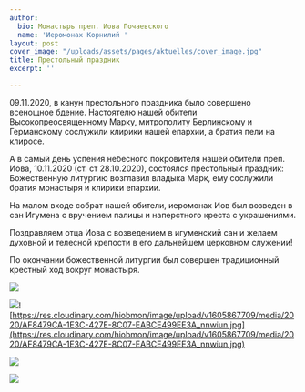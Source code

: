 ```yaml
---
author:
  bio: Монастырь преп. Иова Почаевского
  name: 'Иеромонах Корнилий '
layout: post
cover_image: "/uploads/assets/pages/aktuelles/cover_image.jpg"
title: Престольный праздник
excerpt: ''

---
```

09\.11.2020, в канун престольного праздника было совершено всенощное бдение. Настоятелю нашей обители Высокопреосвященному Марку, митрополиту Берлинскому и Германскому сослужили клирики нашей епархии, а братия пели на клиросе.

А в самый день успения небесного покровителя нашей обители преп. Иова, 10.11.2020 (ст. cт 28.10.2020), состоялся престольный праздник: Божественную литургию возглавил владыка Марк, ему сослужили братия монастыря и клирики епархии.

На малом входе собрат нашей обители, иеромонах Иов был возведен в сан Игумена c вручением палицы и наперстного креста с украшениями.

Поздравляем отца Иова с возведением в игуменский сан и желаем духовной и телесной крепости в его дальнейшем церковном служении!

По окончании божественной литургии был совершен традиционный крестный ход вокруг монастыря.

![](https://res.cloudinary.com/hiobmon/image/upload/v1605867587/media/2020/C368BC01-A9CA-424A-A71E-D693C87863DE_rzidbq.jpg)

![](https://res.cloudinary.com/hiobmon/image/upload/v1605867600/media/2020/EE3BF4E9-67EB-45CB-A32B-237E77A3ACF1_ylkmbm.jpg)![https://res.cloudinary.com/hiobmon/image/upload/v1605867709/media/2020/AF8479CA-1E3C-427E-8C07-EABCE499EE3A_nnwiun.jpg](https://res.cloudinary.com/hiobmon/image/upload/v1605867709/media/2020/AF8479CA-1E3C-427E-8C07-EABCE499EE3A_nnwiun.jpg)

![](https://res.cloudinary.com/hiobmon/image/upload/v1605867647/media/2020/86850D1F-2C48-47E1-A8CC-E7E977E4249C_wmc0aa.jpg)

![](https://res.cloudinary.com/hiobmon/image/upload/v1605867684/media/2020/E56BFCF5-56F2-4AD1-A706-1D299D63E714_sowavm.jpg)